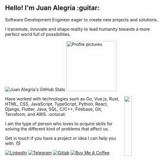 <h2> Hello! I'm Juan Alegría :guitar: </h2>

Software Development Engineer eager to create new projects and solutions.

I transmute, innovate and shape reality to lead humanity towards a more perfect world full of possibilities.

![Juan Alegría's GitHub Stats](https://github-readme-stats.vercel.app/api?username=zejiran&count_private=true&show_icons=true&theme=swift&include_all_commits=true&hide_title=true&hide_border=true) <img src="https://user-images.githubusercontent.com/30379522/166964288-9cad0612-ae4a-4d8f-978b-a9343b6b2f0f.gif" alt="Profile pictures" width="165">

<div>
  <img src="https://user-images.githubusercontent.com/30379522/164787921-af7efdda-ba61-4bf2-9f85-ba6d67aba24d.gif" align="right" width="22.5%">
  <p> Have worked with technologies such as Go, Vue.js, Rust, HTML, CSS, JavaScript, TypeScript, Python, React, Django, Flutter, Java, SQL, C/C++, Firebase, Git, Terraform, and AWS. :octocat: </p>
</div>

I am the type of person who loves to acquire skills for solving the different kind of problems that affect us.

Get in touch if you have a project or idea I can help you with. :smirk_cat: 

[![LinkedIn](https://img.shields.io/badge/LinkedIn-0077B5?style=for-the-badge&logo=linkedin&logoColor=white)](https://www.linkedin.com/in/juanszalegria/) [![Telegram](https://img.shields.io/badge/Telegram-2CA5E0?style=for-the-badge&logo=telegram&logoColor=white)](https://t.me/juanszalegria) [![Gitlab](https://img.shields.io/badge/GitLab-330F63?style=for-the-badge&logo=gitlab&logoColor=white)](https://gitlab.com/zejiran) [![Buy Me A Coffee](https://img.shields.io/badge/-Buy%20Me%20A%20Coffee-orange?style=for-the-badge&logo=buy-me-a-coffee&logoColor=white)](https://www.buymeacoffee.com/juanszalegria) 

